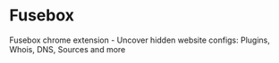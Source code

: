 # Fusebox
Fusebox chrome extension - Uncover hidden website configs: Plugins, Whois, DNS, Sources and more   
